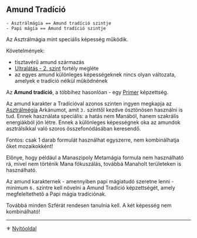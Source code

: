 ## Amund Tradíció

```
- Asztrálmágia == Amund tradíció szintje
- Papi mágia == Amund tradíció szintje
```

Az Asztrálmágia mint speciális képesség működik.

Követelmények:
- tisztavérű amund származás
- [Ultralátás - 2. szint](fortelyok.erzekek/ultralatas.md) fortély megléte
- az egyes amund különleges képességeknek nincs olyan változata, amelyek e tradíció nélkül működnének

Az **Amund tradíció**, a többihez hasonlóan - egy [Primer](016_primer_szekunder_ismeretek.md) képzettség.

Az amund karakter a Tradícióval azonos szinten ingyen megkapja az [Asztrálmégia](magia.arkanumok/asztralmagia.md) Arkánumot, amit `3.` szinttől kezdve ösztönösen használni is tud. Ennek használata speciális: a hatás nem Manából, hanem szakrális energiákból jön létre. Ennek a különleges képességnek oka az amundok asztrálsíkkal való szoros összefonódásában keresendő.

Fontos: csak 1 darab formulát használhat egyszerre, nem kombinálhatja őket mozaikokként!

Előnye, hogy például a Manaszipoly Metamágia formula nem használható rá, mivel nem történik Mana fókuszálás, továbbá Manaholt területeken is használható.

Az amund karakternek - amennyiben papi mágiatudó szeretne lenni - minimum `6.` szintre kell növelni a Amund Tradíció képzettségét, amely megfeleltethető a Papi mágia tradíciónak.

Továbbá minden Szférát rendesen tanulnia kell. A két képesség nem kombinálható!

---

⚜️ [Nyitóoldal](start.md)
